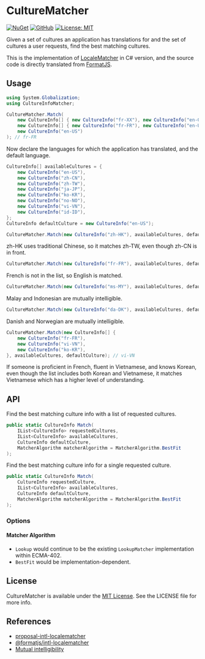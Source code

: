 # CultureMatcher

[![NuGet](https://img.shields.io/nuget/v/CultureMatcher?logo=nuget&label=NuGet&color=%23004880)](https://www.nuget.org/packages/CultureMatcher)
[![GitHub](https://img.shields.io/nuget/vpre/CultureMatcher?logo=github&label=GitHub&color=%23181717)](https://github.com/otomad/CultureMatcher)
[![License: MIT](https://img.shields.io/badge/License-MIT-yellow.svg)][license-url]

[license-url]: http://opensource.org/licenses/MIT

Given a set of cultures an application has translations for and the set of cultures a user requests, find the best matching cultures.

This is the implementation of [LocaleMatcher](https://github.com/tc39/proposal-intl-localematcher) in C# version, and the source code is directly translated from [FormatJS](https://formatjs.io/docs/polyfills/intl-localematcher).

## Usage

```csharp
using System.Globalization;
using CultureInfoMatcher;

CultureMatcher.Match(
    new CultureInfo[] { new CultureInfo("fr-XX"), new CultureInfo("en-GB") },
    new CultureInfo[] { new CultureInfo("fr-FR"), new CultureInfo("en-US") },
    new CultureInfo("en-US")
); // fr-FR
```

Now declare the languages for which the application has translated, and the default language.

```csharp
CultureInfo[] availableCultures = {
    new CultureInfo("en-US"),
    new CultureInfo("zh-CN"),
    new CultureInfo("zh-TW"),
    new CultureInfo("ja-JP"),
    new CultureInfo("ko-KR"),
    new CultureInfo("no-NO"),
    new CultureInfo("vi-VN"),
    new CultureInfo("id-ID"),
};
CultureInfo defaultCulture = new CultureInfo("en-US");
```

```csharp
CultureMatcher.Match(new CultureInfo("zh-HK"), availableCultures, defaultCulture); // zh-TW
```

zh-HK uses traditional Chinese, so it matches zh-TW, even though zh-CN is in front.

```csharp
CultureMatcher.Match(new CultureInfo("fr-FR"), availableCultures, defaultCulture); // en-US
```

French is not in the list, so English is matched.

```csharp
CultureMatcher.Match(new CultureInfo("ms-MY"), availableCultures, defaultCulture); // id-ID
```

Malay and Indonesian are mutually intelligible.

```csharp
CultureMatcher.Match(new CultureInfo("da-DK"), availableCultures, defaultCulture); // no-NO
```

Danish and Norwegian are mutually intelligible.

```csharp
CultureMatcher.Match(new CultureInfo[] {
    new CultureInfo("fr-FR"),
    new CultureInfo("vi-VN"),
    new CultureInfo("ko-KR"),
}, availableCultures, defaultCulture); // vi-VN
```

If someone is proficient in French, fluent in Vietnamese, and knows Korean, even though the list includes both Korean and Vietnamese, it matches Vietnamese which has a higher level of understanding.

## API

Find the best matching culture info with a list of requested cultures.

```csharp
public static CultureInfo Match(
    IList<CultureInfo> requestedCultures,
    IList<CultureInfo> availableCultures,
    CultureInfo defaultCulture,
    MatcherAlgorithm matcherAlgorithm = MatcherAlgorithm.BestFit
);
```

Find the best matching culture info for a single requested culture.

```csharp
public static CultureInfo Match(
    CultureInfo requestedCulture,
    IList<CultureInfo> availableCultures,
    CultureInfo defaultCulture,
    MatcherAlgorithm matcherAlgorithm = MatcherAlgorithm.BestFit
);
```

### Options

#### Matcher Algorithm

- `Lookup` would continue to be the existing `LookupMatcher` implementation within ECMA-402.
- `BestFit` would be implementation-dependent.

## License

CultureMatcher is available under the [MIT License][license-url]. See the LICENSE file for more info.

## References

- [proposal-intl-localematcher](https://github.com/tc39/proposal-intl-localematcher)
- [@formatjs/intl-localematcher](https://formatjs.io/docs/polyfills/intl-localematcher)
- [Mutual intelligibility](https://en.wikipedia.org/wiki/Mutual_intelligibility)
